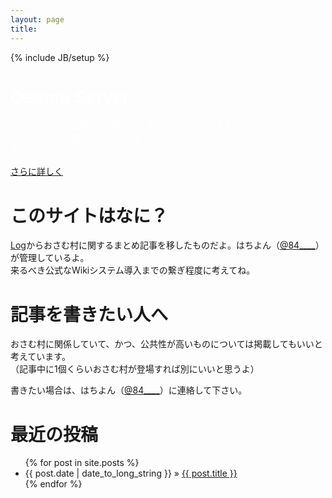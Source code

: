 ```yaml
---
layout: page
title: 
---
```


{% include JB/setup %}

<div class="hero-unit" style=" background: url(https://v4s2.yimg.com/sk/3765/12857883384_aa8e908756_o.png); background-position: left; ">
<font color="white">
<h1 style="font-family: sans-serif">Osamu Server</h1>
<p>
うちのコミュではMinecraftのマルチサーバを立ててます<br>
これを呼んで　是非　参加してみて下さい<br>
大したことは　してないけどね<br>
</p>
</font>
<a class="btn btn-primary btn-large" href="/2014/02/09/新規向け概要/">さらに詳しく</a>
</div>


<div class="span7">
<h1>このサイトはなに？</h1>
<p>
<a href="http://844196.hatenablog.com/">Log</a>からおさむ村に関するまとめ記事を移したものだよ。はちよん（<a href="http://twitter.com/84____">@84____</a>）が管理しているよ。<br>
来るべき公式なWikiシステム導入までの繋ぎ程度に考えてね。
</p>


<h1>記事を書きたい人へ</h1>
<p>
おさむ村に関係していて、かつ、公共性が高いものについては掲載してもいいと考えています。<br>
（記事中に1個くらいおさむ村が登場すれば別にいいと思うよ）</p>
<p>
書きたい場合は、はちよん（<a href="http://twitter.com/84____">@84____</a>）に連絡して下さい。
</p>
</div>


<div class="span4">
<h1>最近の投稿</h1>
<ul class="posts">
  {% for post in site.posts %}
    <li><span>{{ post.date | date_to_long_string }}</span> &raquo; <a href="{{ BASE_PATH }}{{ post.url }}">{{ post.title }}</a></li>
  {% endfor %}
</ul>
</div>
